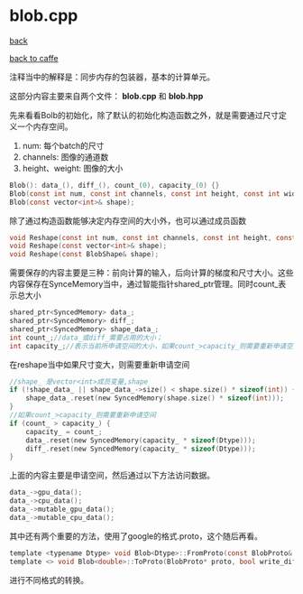 # blob.cpp

[back](../../index.md)

[back to caffe](caffe_index.md)

注释当中的解释是：同步内存的包装器，基本的计算单元。

这部分内容主要来自两个文件： **blob.cpp** 和 **blob.hpp**

先来看看Bolb的初始化，除了默认的初始化构造函数之外，就是需要通过尺寸定义一个内存空间。

1. num: 每个batch的尺寸
2. channels: 图像的通道数
3. height、weight: 图像的大小

```c
Blob(): data_(), diff_(), count_(0), capacity_(0) {}
Blob(const int num, const int channels, const int height, const int width);
Blob(const vector<int>& shape);
```

除了通过构造函数能够决定内存空间的大小外，也可以通过成员函数
```c
void Reshape(const int num, const int channels, const int height, const int width);
void Reshape(const vector<int>& shape);
void Reshape(const BlobShape& shape);
```

需要保存的内容主要是三种：前向计算的输入，后向计算的梯度和尺寸大小。这些内容保存在SynceMemory当中，通过智能指针shared_ptr管理。同时count_表示总大小
```c
shared_ptr<SyncedMemory> data_;
shared_ptr<SyncedMemory> diff_;
shared_ptr<SyncedMemory> shape_data_;
int count_;//data_或diff_需要占用的大小；
int capacity_;//表示当前所申请空间的大小，如果count_>capacity_则需要重新申请空间
```

在reshape当中如果尺寸变大，则需要重新申请空间
```c
//shape_ 是vector<int>成员变量,shape
if (!shape_data_ || shape_data_->size() < shape.size() * sizeof(int)) {
    shape_data_.reset(new SyncedMemory(shape.size() * sizeof(int)));
}
//如果count_>capacity_则需要重新申请空间
if (count_ > capacity_) {
    capacity_ = count_;
    data_.reset(new SyncedMemory(capacity_ * sizeof(Dtype)));
	diff_.reset(new SyncedMemory(capacity_ * sizeof(Dtype)));
}
```

上面的内容主要是申请空间，然后通过以下方法访问数据。
```c
data_->gpu_data();
data_->cpu_data();
data_->mutable_gpu_data();
data_->mutable_cpu_data();
```

其中还有两个重要的方法，使用了google的格式.proto，这个随后再看。
```c
template <typename Dtype> void Blob<Dtype>::FromProto(const BlobProto& proto, bool reshape)
template <> void Blob<double>::ToProto(BlobProto* proto, bool write_diff)
```
进行不同格式的转换。



